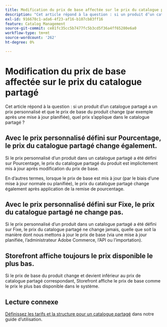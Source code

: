 ```yaml
---
title: Modification du prix de base affectée sur le prix du catalogue partagé
description: "Cet article répond à la question : si un produit d’un catalogue partagé a un prix personnalisé et que le prix de base du produit change (par exemple après une mise à jour planifiée), quel prix s’applique dans le catalogue partagé ?"
exl-id: 916678c1-ada6-4f23-af16-b107cb83ff16
feature: Catalog Management
source-git-commit: ce81fc35cc5b7477fc5b3cd5f36a4ff65280e6a0
workflow-type: tm+mt
source-wordcount: '262'
ht-degree: 0%

---
```


# Modification du prix de base affectée sur le prix du catalogue partagé

Cet article répond à la question : si un produit d’un catalogue partagé a un prix personnalisé et que le prix de base du produit change (par exemple après une mise à jour planifiée), quel prix s’applique dans le catalogue partagé ?

## Avec le prix personnalisé défini sur Pourcentage, le prix du catalogue partagé change également.

Si le prix personnalisé d’un produit dans un catalogue partagé a été défini sur Pourcentage, le prix du catalogue partagé du produit est implicitement mis à jour après modification du prix de base.

En d’autres termes, lorsque le prix de base est mis à jour (par le biais d’une mise à jour normale ou planifiée), le prix du catalogue partagé change également après application de la remise de pourcentage.

## Avec le prix personnalisé défini sur Fixe, le prix du catalogue partagé ne change pas.

Si le prix personnalisé d’un produit dans un catalogue partagé a été défini sur Fixe, le prix du catalogue partagé ne change jamais, quelle que soit la manière dont nous mettons à jour le prix de base (via une mise à jour planifiée, l’administrateur Adobe Commerce, l’API ou l’importation).

## Storefront affiche toujours le prix disponible le plus bas.

Si le prix de base du produit change et devient inférieur au prix de catalogue partagé correspondant, Storefront affiche le prix de base comme le prix le plus bas disponible dans le système.

## Lecture connexe

[Définissez les tarifs et la structure pour un catalogue partagé](https://experienceleague.adobe.com/docs/commerce-admin/b2b/shared-catalogs/define/catalog-shared-pricing-structure.html) dans notre guide d’utilisation.
